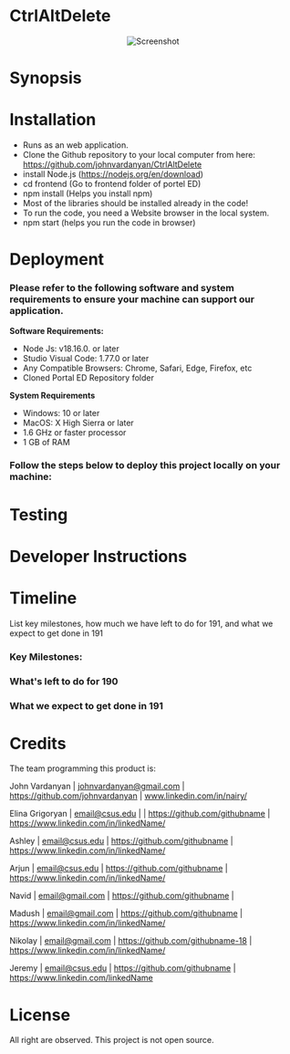# CtrlAltDelete



<div align="center">
  <img src="logo1copy.png" alt="Screenshot">
</div>



# Synopsis



# Installation

- Runs as an web application.
- Clone the Github repository to your local computer from here: https://github.com/johnvardanyan/CtrlAltDelete
- install Node.js (https://nodejs.org/en/download)
- cd frontend (Go to frontend folder of portel ED)
- npm install (Helps you install npm)
- Most of the libraries should be installed already in the code!
- To run the code, you need a Website browser in the local system.
- npm start (helps you run the code in browser)

# Deployment

### Please refer to the following software and system requirements to ensure your machine can support our application.

**Software Requirements:**

- Node Js: v18.16.0. or later
- Studio Visual Code: 1.77.0 or later
- Any Compatible Browsers: Chrome, Safari, Edge, Firefox, etc
- Cloned Portal ED Repository folder

**System Requirements**

- Windows: 10 or later
- MacOS: X High Sierra or later
- 1.6 GHz or faster processor
- 1 GB of RAM

### Follow the steps below to deploy this project locally on your machine:


# Testing


# Developer Instructions


# Timeline

List key milestones, how much we have left to do for 191, and what we expect to get done in 191

### Key Milestones:


### What's left to do for 190


### What we expect to get done in 191

# Credits


The team programming this product is:

John Vardanyan | johnvardanyan@gmail.com | https://github.com/johnvardanyan | www.linkedin.com/in/nairy/

Elina Grigoryan | email@csus.edu | | https://github.com/githubname | https://www.linkedin.com/in/linkedName/

Ashley  | email@csus.edu | https://github.com/githubname | https://www.linkedin.com/in/linkedName/

Arjun  | email@csus.edu | https://github.com/githubname | https://www.linkedin.com/in/linkedName/

Navid  | email@gmail.com | https://github.com/githubname |

Madush  | email@gmail.com | https://github.com/githubname | https://www.linkedin.com/in/linkedName/

Nikolay  | email@gmail.com | https://github.com/githubname-18 | https://www.linkedin.com/in/linkedName/

Jeremy  | email@csus.edu | https://github.com/githubname | https://www.linkedin.com/linkedName

# License

All right are observed. This project is not open source.
